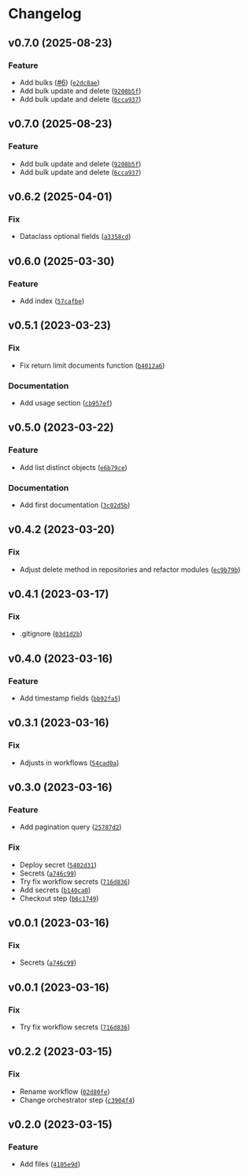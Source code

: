 # Changelog

<!--next-version-placeholder-->

## v0.7.0 (2025-08-23)

### Feature

* Add bulks ([#6](https://github.com/Ramon5/mongorepository/issues/6)) ([`e2dc8ae`](https://github.com/Ramon5/mongorepository/commit/e2dc8ae3747cfade893c91f22375fd9981dcbc3a))
* Add bulk update and delete ([`9208b5f`](https://github.com/Ramon5/mongorepository/commit/9208b5f78a45390673892f1d36363a33a79c54a1))
* Add bulk update and delete ([`6cca937`](https://github.com/Ramon5/mongorepository/commit/6cca93757da307f62b6a803d58c4e376c4f054f0))

## v0.7.0 (2025-08-23)

### Feature

* Add bulk update and delete ([`9208b5f`](https://github.com/Ramon5/mongorepository/commit/9208b5f78a45390673892f1d36363a33a79c54a1))
* Add bulk update and delete ([`6cca937`](https://github.com/Ramon5/mongorepository/commit/6cca93757da307f62b6a803d58c4e376c4f054f0))

## v0.6.2 (2025-04-01)

### Fix

* Dataclass optional fields ([`a3358cd`](https://github.com/Ramon5/mongorepository/commit/a3358cd9cf63ac6ffb8c03c6254a2a013a5e0a12))

## v0.6.0 (2025-03-30)

### Feature

* Add index ([`57cafbe`](https://github.com/Ramon5/mongorepository/commit/57cafbe825377a7b7a89d4e96d8aedb9ded803c3))

## v0.5.1 (2023-03-23)
### Fix
* Fix return limit documents function ([`b4012a6`](https://github.com/Ramon5/mongorepository/commit/b4012a6b0ef4c6a7ce63c9191fea1c53239416e5))

### Documentation
* Add usage section ([`cb957ef`](https://github.com/Ramon5/mongorepository/commit/cb957ef0e1b27eec55438c58caafece9fe22e9df))

## v0.5.0 (2023-03-22)
### Feature
* Add list distinct objects ([`e6b79ce`](https://github.com/Ramon5/mongorepository/commit/e6b79ce4c3d27a0dd2e1f8f94def3e27351106ac))

### Documentation
* Add first documentation ([`3c02d5b`](https://github.com/Ramon5/mongorepository/commit/3c02d5b9055412f3605d62d6dca188074bce39dd))

## v0.4.2 (2023-03-20)
### Fix
* Adjust delete method in repositories and refactor modules ([`ec9b79b`](https://github.com/Ramon5/mongorepository/commit/ec9b79b5050a3c034944a07dcffcbadeb674d38c))

## v0.4.1 (2023-03-17)
### Fix
* .gitignore ([`03d1d2b`](https://github.com/Ramon5/mongorepository/commit/03d1d2ba2ef52405fd6ef72a23898a15cb39b68f))

## v0.4.0 (2023-03-16)
### Feature
* Add timestamp fields ([`bb92fa5`](https://github.com/Ramon5/mongorepository/commit/bb92fa54a3adb2a0d56b61c5a595368a5782b849))

## v0.3.1 (2023-03-16)
### Fix
* Adjusts in workflows ([`54cad0a`](https://github.com/Ramon5/mongorepository/commit/54cad0a8d7919fdf0179821a0f6290a0aa3e8b4a))

## v0.3.0 (2023-03-16)
### Feature
* Add pagination query ([`25787d2`](https://github.com/Ramon5/mongorepository/commit/25787d2e9725bc2274a878f42f12ac915f102ef3))

### Fix
* Deploy secret ([`5402d31`](https://github.com/Ramon5/mongorepository/commit/5402d31a435febc282301fa1cb8d268ad98c5c37))
* Secrets ([`a746c99`](https://github.com/Ramon5/mongorepository/commit/a746c991ac296cbc16445add68693c5f235ae54b))
* Try fix workflow secrets ([`716d836`](https://github.com/Ramon5/mongorepository/commit/716d8360ccdb2de0728db67296e3e9502c8e8d34))
* Add secrets ([`b140ca0`](https://github.com/Ramon5/mongorepository/commit/b140ca0d1a4349662dc4038e552ae9cf9752ba8e))
* Checkout step ([`b6c1749`](https://github.com/Ramon5/mongorepository/commit/b6c1749159aade67253774d9c2fcf1438bb78631))

## v0.0.1 (2023-03-16)
### Fix
* Secrets ([`a746c99`](https://github.com/Ramon5/mongorepository/commit/a746c991ac296cbc16445add68693c5f235ae54b))

## v0.0.1 (2023-03-16)
### Fix
* Try fix workflow secrets ([`716d836`](https://github.com/Ramon5/mongorepository/commit/716d8360ccdb2de0728db67296e3e9502c8e8d34))

## v0.2.2 (2023-03-15)
### Fix
* Rename workflow ([`02d80fe`](https://github.com/Ramon5/mongorepository/commit/02d80fe9c4b914e3298862b436546e32e24f8d09))
* Change orchestrator step ([`c3904f4`](https://github.com/Ramon5/mongorepository/commit/c3904f422221a45ae458a537d439aaa192e2b6d8))

## v0.2.0 (2023-03-15)
### Feature
* Add files ([`4105e9d`](https://github.com/Ramon5/mongorepository/commit/4105e9d9d756f876e775372eb1ac343f34f09837))
